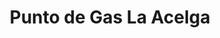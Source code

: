 ---
title: "Punto de Gas La Acelga"
url: /santa-clara-villa-clara/punto-de-gas-la-acelga/
shop: Gasflaschen
---